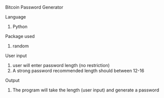 Bitcoin Password Generator

Language
1. Python

Package used
1. random


User input
1. user will enter password length (no restriction)
2. A strong password recommended length should between 12-16

Output
1. The program will take the length (user input) and generate a password
